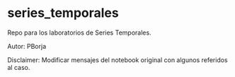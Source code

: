 # series_temporales

Repo para los laboratorios de Series Temporales.

Autor: PBorja

Disclaimer: Modificar mensajes del notebook original con algunos referidos al caso.
